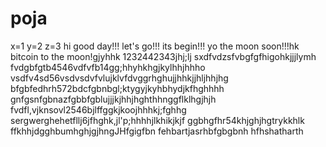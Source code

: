 # poja
x=1
y=2
z=3
hi
good day!!!
let's go!!!
its begin!!!
yo the moon soon!!!hk
bitcoin to the moon!gjyhhk
1232442343jhj;lj
sxdfvdzsfvbgfgfhigohkjjjlymh
fvdgbfgtb4546vdfvfb14gg;hhyhkhgjkylhhjhhho
vsdfv4sd56vsdvsdvfvlujklvfdvggrhghujjhhkjjhljhhjhg
bfgbfedhrh572bdcfgbnbgl;ktygyjkyhbhydjkfhghhhh
 gnfgsnfgbnazfgbbfgblujjjkjhhjhghthhnggflklhgjhjh
fvdfl,vjknsovl2546bjlffggkjkoojhhhkj;fghhg
sergwerghehetfllj6jfhghk,jl'p;hhhhjlkhikjkjf
ggbhgfhr54khjghjhgtrykkhlk
ffkhhjdgghbumhghjgjhngJHfgigfbn
fehbartjasrhbfgbgbnh
hfhshatharth
